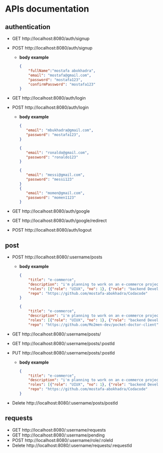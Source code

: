 # APIs documentation

## authentication

- GET http://localhost:8080/auth/signup

- POST http://localhost:8080/auth/signup

    - **body example**
        ```json
        {
            "fullName":"mostafa abokhadra",
            "email": "mostafa@gmail.com",
            "password": "mostafa123",
            "confirmPassword": "mostafa123"
        }
        ```

- GET http://localhost:8080/auth/login

- POST http://localhost:8080/auth/login

    - **body example**
         ```json   
        {
            "email": "mbukhadra@gmail.com",
            "password": "mostafa123",
        }

        {
            "email": "ronaldo@gmail.com",
            "password": "ronaldo123"
        }

        {
            "email": "messi@gmail.com",
            "password": "messi123"
        }
        {
            "email": "momen@gmail.com",
            "password": "momen1123"
        }
         ```

- GET http://localhost:8080/auth/google
- GET http://localhost:8080/auth/google/redirect
- POST http://localhost:8080/auth/logout

## post

- POST http://localhost:8080/:username/posts

    - **body example**
        ```json
        {
            "title": "e-commerce",
            "description": "i'm planning to work on an e-commerce project as it has so many customer in the market, i'm a frontend develpoer so i want 1 more front end develpoer with me, a UIUX designer and backend developers, who is ready to mingle?!",
            "roles": [{"role": "UIUX", "no": 1}, {"role": "backend Developer", "no": 3}],
            "repo": "https://github.com/mostafa-abokhadra/Codacode"
        }

        {
            "title": "e-commerce",
            "description": "i'm planning to work on an e-commerce project as it has so many customer in the market, i'm a frontend develpoer so i want 1 more front end develpoer with me, a UIUX designer and backend developers, who is ready to mingle?!",
            "roles": [{"role": "UIUX", "no": 1}, {"role": "backend Developer", "no": 3}],
            "repo": "https://github.com/Mo2men-dev/pocket-doctor-client"
        ```

- GET http://localhost:8080/:username/posts/
- GET http://localhost:8080/:username/posts/:postId
- PUT http://localhost:8080/:username/posts/:postId

    - **body example**
        ```json
        {
            "title": "e-commerce",
            "description": "i'm planning to work on an e-commerce project as it has so many customer in the market, i'm a frontend develpoer so i want 1 more front end develpoer with me, a UIUX designer and backend developers, who is ready to mingle?!",
            "roles": [{"role": "UIUX", "no": 1}, {"role": "backend Developer", "no": 3}],
            "repo": "https://github.com/mostafa-abokhadra/Codacode"
        }
        ```

- Delete http://localhost:8080/:username/posts/postId

## requests
- GET http://localhost:8080/:username/requests
- GET http://localhost:8080/:username/pending
- POST http://localhost:8080/:username/role/:roleId
- Delete http://localhost:8080/:username/requests/:requestId

